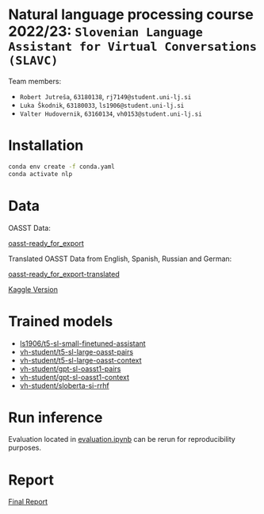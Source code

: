 # Natural language processing course 2022/23: `Slovenian Language Assistant for Virtual Conversations (SLAVC)`

Team members:
 * `Robert Jutreša`, `63180138`, `rj7149@student.uni-lj.si`
 * `Luka Škodnik`, `63180033`, `ls1906@student.uni-lj.si`
 * `Valter Hudovernik`, `63160134`, `vh0153@student.uni-lj.si`
 

 # Installation
 ```bash	
conda env create -f conda.yaml
conda activate nlp
 ```


# Data

OASST Data:

[oasst-ready_for_export](https://huggingface.co/datasets/OpenAssistant/oasst1/blob/main/2023-04-12_oasst_ready.trees.jsonl.gz)


Translated OASST Data from English, Spanish, Russian and German:

[oasst-ready_for_export-translated](https://unilj-my.sharepoint.com/:u:/g/personal/ls1906_student_uni-lj_si/EZTsjBHFsbtPrb2Ur6k1AiwBRZDVcilb3zWtvCto38deFA?e=DHn9az)

[Kaggle Version](https://www.kaggle.com/datasets/valterh/oasst1-sl)


# Trained models

* [ls1906/t5-sl-small-finetuned-assistant](https://huggingface.co/ls1906/t5-sl-small-finetuned-assistant)
* [vh-student/t5-sl-large-oasst-pairs](https://huggingface.co/vh-student/t5-sl-large-oasst-pairs)
* [vh-student/t5-sl-large-oasst-context](https://huggingface.co/vh-student/t5-sl-large-oasst-context)
* [vh-student/gpt-sl-oasst1-pairs](https://huggingface.co/vh-student/gpt-sl-oasst1-pairs)
* [vh-student/gpt-sl-oasst1-context](https://huggingface.co/vh-student/gpt-sl-oasst1-context)
* [vh-student/sloberta-si-rrhf](https://huggingface.co/vh-student/sloberta-si-rrhf)


# Run inference
Evaluation located in [evaluation.ipynb](./notebooks/evaluation/evaluation.ipynb) can be rerun for reproducibility purposes.

# Report
[Final Report](https://github.com/UL-FRI-NLP-Course-2022-23/nlp-course-vlr-hsj/blob/main/final_report.pdf)
